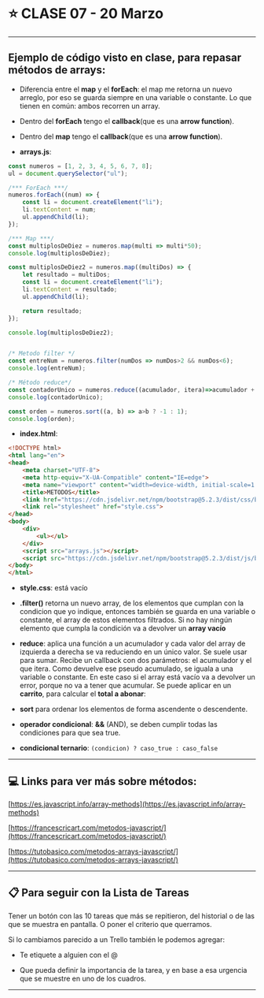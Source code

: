 # :star: CLASE 07 - 20 Marzo

---

## Ejemplo de código visto en clase, para repasar métodos de arrays:

- Diferencia entre el **map** y el **forEach**: el map me retorna un nuevo arreglo, por eso se guarda siempre en una variable o constante. Lo que tienen en común: ambos recorren un array.

- Dentro del **forEach** tengo el **callback**(que es una **arrow function**).

- Dentro del **map** tengo el **callback**(que es una **arrow function**).

- **arrays.js**:
```JavaScript
const numeros = [1, 2, 3, 4, 5, 6, 7, 8];
ul = document.querySelector("ul");

/*** ForEach ***/
numeros.forEach((num) => {
    const li = document.createElement("li");
    li.textContent = num;
    ul.appendChild(li);
});

/*** Map ***/
const multiplosDeDiez = numeros.map(multi => multi*50);
console.log(multiplosDeDiez);

const multiplosDeDiez2 = numeros.map((multiDos) => {
    let resultado = multiDos;
    const li = document.createElement("li");
    li.textContent = resultado;
    ul.appendChild(li);

    return resultado;
});

console.log(multiplosDeDiez2);


/* Metodo filter */ 
const entreNum = numeros.filter(numDos => numDos>2 && numDos<6);
console.log(entreNum);

/* Método reduce*/
const contadorUnico = numeros.reduce((acumulador, itera)=>acumulador + itera);
console.log(contadorUnico);

const orden = numeros.sort((a, b) => a>b ? -1 : 1);
console.log(orden);
```

- **index.html**:
```HTML
<!DOCTYPE html>
<html lang="en">
<head>
    <meta charset="UTF-8">
    <meta http-equiv="X-UA-Compatible" content="IE=edge">
    <meta name="viewport" content="width=device-width, initial-scale=1.0">
    <title>METODOS</title>
    <link href="https://cdn.jsdelivr.net/npm/bootstrap@5.2.3/dist/css/bootstrap.min.css" rel="stylesheet" integrity="sha384-rbsA2VBKQhggwzxH7pPCaAqO46MgnOM80zW1RWuH61DGLwZJEdK2Kadq2F9CUG65" crossorigin="anonymous">
    <link rel="stylesheet" href="style.css">
</head>
<body>
    <div>
        <ul></ul>
    </div>
    <script src="arrays.js"></script>
    <script src="https://cdn.jsdelivr.net/npm/bootstrap@5.2.3/dist/js/bootstrap.bundle.min.js" integrity="sha384kenU1KFdBIe4zVF0s0G1M5b4hcpxyD9F7jL+jjXkk+Q2h455rYXK/7HAuoJl+0I4" crossorigin="anonymous"></script>
</body>
</html>
```

- **style.css**: está vacío

- **.filter()** retorna un nuevo array, de los elementos que cumplan con la condicion que yo indique, entonces también se guarda en una variable o constante, el array de estos elementos filtrados. Si no hay ningún elemento que cumpla la condición va a devolver un **array vacío**

- **reduce**: aplica una función a un acumulador y cada valor del array de izquierda a derecha se va reduciendo en un único valor. Se suele usar para sumar. Recibe un callback con dos parámetros: el acumulador y el que itera. Como devuelve ese pseudo acumulado, se iguala a una variable o constante. En este caso si el array está vacío va a devolver un error, porque no va a tener que acumular. Se puede aplicar en un **carrito**, para calcular el **total a abonar**:

- **sort** para ordenar los elementos de forma ascendente o descendente. 

- **operador condicional**: **&&** (AND), se deben cumplir todas las condiciones para que sea true.

- **condicional ternario**: `(condicion) ? caso_true : caso_false`

---

## :computer: Links para ver más sobre métodos:

[https://es.javascript.info/array-methods](https://es.javascript.info/array-methods)

[https://francescricart.com/metodos-javascript/](https://francescricart.com/metodos-javascript/)

[https://tutobasico.com/metodos-arrays-javascript/](https://tutobasico.com/metodos-arrays-javascript/)

---

## 📋 Para seguir con la Lista de Tareas

Tener un botón con las 10 tareas que más se repitieron, del historial o de las que se muestra en pantalla. O poner el criterio que querramos.

Si lo cambiamos parecido a un Trello también le podemos agregar:

- Te etiquete a alguien con el @

- Que pueda definir la importancia de la tarea, y en base a esa urgencia que se muestre en uno de los cuadros.

---
